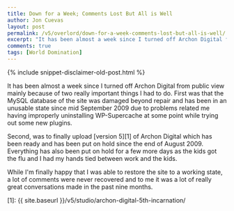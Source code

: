 ```yaml
---
title: Down for a Week; Comments Lost But All is Well
author: Jon Cuevas
layout: post
permalink: /v5/overlord/down-for-a-week-comments-lost-but-all-is-well/
excerpt: "It has been almost a week since I turned off Archon Digital from public view mainly because of two really important things I had to do. First was that the MySQL database of the site was damaged beyond repair and has been in an unusable state since mid September 2009 due to problems related me having improperly uninstalling WP-Supercache at some point while trying out some new plugins."
comments: true
tags: [World Domination]
---
```

{% include snippet-disclaimer-old-post.html %}

It has been almost a week since I turned off Archon Digital from public view mainly because of two really important things I had to do. First was that the MySQL database of the site was damaged beyond repair and has been in an unusable state since mid September 2009 due to problems related me having improperly uninstalling WP-Supercache at some point while trying out some new plugins.

Second, was to finally upload [version 5][1] of Archon Digital which has been ready and has been put on hold since the end of August 2009. Everything has also been put on hold for a few more days as the kids got the flu and I had my hands tied between work and the kids.

While I'm finally happy that I was able to restore the site to a working state, a lot of comments were never recovered and to me it was a lot of really great conversations made in the past nine months.

[1]: {{ site.baseurl }}/v5/studio/archon-digital-5th-incarnation/
